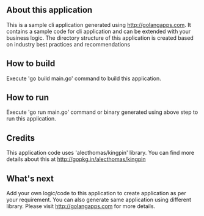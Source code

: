 
## About this application
This is a sample cli application generated using http://golangapps.com.  It contains a sample code for cli application and can be extended with your business logic. The directory structure of this application is created based on industry best practices and recommendations

## How to build
Execute 'go build main.go' command to build this application.

## How to run
Execute 'go run main.go' command or binary generated using above step to run this application.

## Credits
This application code uses 'alecthomas/kingpin' library. You can find more details about this at http://gopkg.in/alecthomas/kingpin

## What's next
Add your own logic/code to this application to create application as per your requirement. You can also generate same application using different library. Please visit http://golangapps.com for more details.
 








